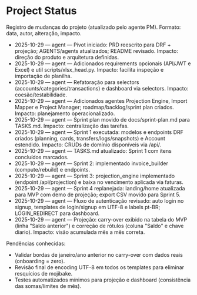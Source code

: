 # Project Status

Registro de mudanças do projeto (atualizado pelo agente PM). Formato: data, autor, alteração, impacto.

- 2025-10-29 — agent — Pivot iniciado: PRD reescrito para DRF + projeção; AGENTS/agents atualizados; README revisado. Impacto: direção do produto e arquitetura definidas.
- 2025-10-29 — agent — Adicionados requirements opcionais (API/JWT e Excel) e util scripts/xlsx_head.py. Impacto: facilita inspeção e importação de planilha.
- 2025-10-29 — agent — Refatoração para selectors (accounts/categories/transactions) e dashboard via selectors. Impacto: coesão/testabilidade.
- 2025-10-29 — agent — Adicionados agentes Projection Engine, Import Mapper e Project Manager; roadmap/backlog/sprint plan criados. Impacto: planejamento operacionalizado.
- 2025-10-29 — agent — Sprint plan movido de docs/sprint-plan.md para TASKS.md. Impacto: centralização das tarefas.
- 2025-10-29 — agent — Sprint 1 executada: modelos e endpoints DRF criados (planning, cards, transfers/logs/snapshots) e Account estendido. Impacto: CRUDs de domínio disponíveis via /api/.
- 2025-10-29 — agent — TASKS.md atualizado: Sprint 1 com itens concluídos marcados.
- 2025-10-29 — agent — Sprint 2: implementado invoice_builder (compute/rebuild) e endpoints.
- 2025-10-29 — agent — Sprint 3: projection_engine implementado (endpoint /api/projection) e baixa no vencimento aplicada via faturas.
- 2025-10-29 — agent — Sprint 4 replanejada: landing/home atualizada para MVP com demo de projeção; export CSV movido para Sprint 5.
- 2025-10-29 — agent — Fluxo de autenticação revisado: auto login no signup, templates de login/signup em UTF-8 e labels pt-BR; LOGIN_REDIRECT para dashboard.
- 2025-10-29 — agent — Projeção: carry-over exibido na tabela do MVP (linha "Saldo anterior") e correção de rótulos (coluna "Saldo" e chave diario). Impacto: visão acumulada mês a mês correta.

Pendências conhecidas:
- Validar bordas de janeiro/ano anterior no carry-over com dados reais (onboarding = zero).
- Revisão final de encoding UTF-8 em todos os templates para eliminar resquícios de mojibake.
- Testes automatizados mínimos para projeção e dashboard (consistência das somas/limites de mês).
